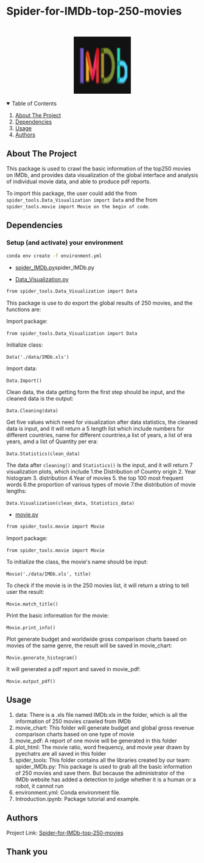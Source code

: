 # Spider-for-IMDb-top-250-movies

<!-- PROJECT LOGO -->
<br />
<p align="center">
  <a href="https://github.com/catiaspsilva/README-template">
    <img src="image/imdb.png" alt="Logo" width="150" height="150">
  </a>
  



<!-- TABLE OF CONTENTS -->
<details open="open">
  <summary>Table of Contents</summary>
  <ol>
    <li>
      <a href="#about-the-project">About The Project</a>
      <li><a href="#dependencies">Dependencies</a></li>
      </li>
    <li><a href="#usage">Usage</a></li>
    <li><a href="#authors">Authors</a></li>
  </ol>
</details>




<!-- ABOUT THE PROJECT -->
## About The Project

This package is used to crawl the basic information of the top250 movies on IMDb, and provides data visualization of the global interface and analysis of individual movie data, and able to produce pdf reports.

To import this package, the user could add the from `spider_tools.Data_Visualization import Data` and the from `spider_tools.movie import Movie on the begin of code`.

## Dependencies
  
### Setup (and activate) your environment
```sh
conda env create -f environment.yml
```
* [spider_IMDb.py](https://github.com/yilinzhangAndy/Spider-for-IMDb-top-250-movies/blob/main/spider_tools/Data_Visualization.py)spider_IMDb.py
  
* [Data_Visualization.py](https://github.com/yilinzhangAndy/Spider-for-IMDb-top-250-movies/blob/main/spider_tools/Data_Visualization.py)
```sh
from spider_tools.Data_Visualization import Data
```
  
This package is use to do export the global results of 250 movies, and the functions are:

Import package:

`from spider_tools.Data_Visualization import Data`
 
Initialize class:
 
`Data('./data/IMDb.xls')`

Import data:
  
`Data.Import()`
  
Clean data, the data getting form the first step should be input, and the cleaned data is the output:

`Data.Cleaning(data)`

Get five values which need for visualization after data statistics, the cleaned data is input, and it will return a 5 length list which include numbers for different countries, name for different countries,a list of years, a list of era years, amd a list of Quantity per era:

`Data.Statistics(clean_data)`

The data after `cleaning()` and `Statistics()` is the input, and it will return 7 visualization plots, which include 1.the Distribution of Country origin 2. Year histogram 3. distribution 4.Year of movies 5. the top 100 most frequent words 6.the proportion of various types of movie 7.the distribution of movie lengths:

`Data.Visualization(clean_data, Statistics_data)`
  

  
* [movie.py](https://github.com/yilinzhangAndy/Spider-for-IMDb-top-250-movies/blob/main/spider_tools/movie.py)
```sh
from spider_tools.movie import Movie
```
Import package:

`from spider_tools.movie import Movie`

To initialize the class, the movie's name should be input:

`Movie('./data/IMDb.xls', title)`

To check if the movie is in the 250 movies list, it will return a string to tell user the result:

`Movie.match_title()`

Print the basic information for the movie:

`Movie.print_info()`

Plot generate budget and worldwide gross comparison charts based on movies of the same genre, the result will be saved in movie_chart:

`Movie.generate_histogram()`

It will generated a pdf report and saved in movie_pdf:

`Movie.output_pdf()`

<!-- USAGE EXAMPLES -->
## Usage 

1. data: There is a .xls file named IMDb.xls in the folder, which is all the information of 250 movies crawled from IMDb
2. movie_chart: This folder will generate budget and global gross revenue comparison charts based on one type of movie
3. movie_pdf: A report of one movie will be generated in this folder
4. plot_html: The movie ratio, word frequency, and movie year drawn by pyechatrs are all saved in this folder
5. spider_tools: This folder contains all the libraries created by our team:
spider_IMDb.py: This package is used to grab all the basic information of 250 movies and save them. But because the administrator of the IMDb website has added a detection to judge whether it is a human or a robot, it cannot run
6. environment.yml: Conda environment file.
7. Introduction.ipynb: Package tutorial and example.
<!-- ROADMAP -->

<!-- Authors -->
## Authors


Project Link:  [Spider-for-IMDb-top-250-movies](https://github.com/yilinzhangAndy/Spider-for-IMDb-top-250-movies)



## Thank you
